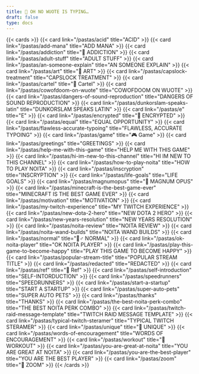 ```yaml
---
title: 🍝 OH NO WUOTE IS TYPING…
draft: false
type: docs
---
```


{{< cards >}}
{{< card link="/pastas/acid" title="ACID" >}}
{{< card link="/pastas/add-mana" title="ADD MANA" >}}
{{< card link="/pastas/addiction" title="💉 ADDICTION" >}}
{{< card link="/pastas/adult-stuff" title="ADULT STUFF" >}}
{{< card link="/pastas/an-someone-explain" title="AN SOMEONE EXPLAIN" >}}
{{< card link="/pastas/art" title="🎨 ART" >}}
{{< card link="/pastas/capslock-treatment" title="CAPSLOCK TREATMENT" >}}
{{< card link="/pastas/cartel" title="🛒 Cartel" >}}
{{< card link="/pastas/cowofdoom-on-wuote" title="COWOFDOOM ON WUOTE" >}}
{{< card link="/pastas/dangers-of-sound-reproduction" title="DANGERS OF SOUND REPRODUCTION" >}}
{{< card link="/pastas/dunkorslam-speaks-latin" title="DUNKORSLAM SPEAKS LATIN" >}}
{{< card link="/pastas/e" title="E" >}}
{{< card link="/pastas/encrypted" title="🔐 ENCRYPTED" >}}
{{< card link="/pastas/equal" title="EQUAL OPPORTUNITY" >}}
{{< card link="/pastas/flawless-accurate-typoing" title="FLAWLESS, ACCURATE TYPOING" >}}
{{< card link="/pastas/game" title="🎮 Game" >}}
{{< card link="/pastas/greetings" title="GREETINGS" >}}
{{< card link="/pastas/help-me-with-this-game" title="HELP ME WITH THIS GAME" >}}
{{< card link="/pastas/hi-im-new-to-this-channel" title="HI IM NEW TO THIS CHANNEL" >}}
{{< card link="/pastas/how-to-play-noita" title="HOW TO PLAY NOITA" >}}
{{< card link="/pastas/inscryption" title="INSCRYPTION" >}}
{{< card link="/pastas/life-goals" title="LIFE GOALS" >}}
{{< card link="/pastas/magnumopus" title="📜 MAGNUM OPUS" >}}
{{< card link="/pastas/minecraft-is-the-best-game-ever" title="MINECRAFT IS THE BEST GAME EVER" >}}
{{< card link="/pastas/motivation" title="MOTIVATION" >}}
{{< card link="/pastas/my-twitch-experience" title="MY TWITCH EXPERIENCE" >}}
{{< card link="/pastas/new-dota-2-hero" title="NEW DOTA 2 HERO" >}}
{{< card link="/pastas/new-years-resolution" title="NEW YEARS RESOLUTION" >}}
{{< card link="/pastas/noita-review" title="NOITA REVIEW" >}}
{{< card link="/pastas/noita-wand-builds" title="NOITA WAND BUILDS" >}}
{{< card link="/pastas/normal" title="🤷♂ NORMAL" >}}
{{< card link="/pastas/ok-noita-player" title="OK NOITA PLAYER" >}}
{{< card link="/pastas/play-this-game-to-become-happy" title="PLAY THIS GAME TO BECOME HAPPY" >}}
{{< card link="/pastas/popular-stream-title" title="POPULAR STREAM TITLE" >}}
{{< card link="/pastas/redacted" title="REDACTED" >}}
{{< card link="/pastas/ref" title="💎 Ref" >}}
{{< card link="/pastas/self-introduction" title="SELF-INTORDUCTION" >}}
{{< card link="/pastas/speedrunners" title="SPEEDRUNNERS" >}}
{{< card link="/pastas/start-a-startup" title="START A STARTUP" >}}
{{< card link="/pastas/super-auto-pets" title="SUPER AUTO PETS" >}}
{{< card link="/pastas/thanks" title="THANKS" >}}
{{< card link="/pastas/the-best-noita-perk-combo" title="THE BEST NOITA PERK COMBO" >}}
{{< card link="/pastas/twitch-raid-message-template" title="TWITCH RAID MESSAGE TEMPLATE" >}}
{{< card link="/pastas/typical-twitch-steramer" title="TYPICAL TWITCH STERAMER" >}}
{{< card link="/pastas/unique" title="🦄 UNIQUE" >}}
{{< card link="/pastas/words-of-encouragement" title="WORDS OF ENCOURAGEMENT" >}}
{{< card link="/pastas/workout" title="💪 WORKOUT" >}}
{{< card link="/pastas/you-are-great-at-noita" title="YOU ARE GREAT AT NOITA" >}}
{{< card link="/pastas/you-are-the-best-player" title="YOU ARE THE BEST PLAYER" >}}
{{< card link="/pastas/zoom" title="🚾 ZOOM" >}}
{{< /cards >}}
